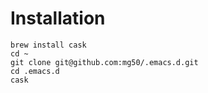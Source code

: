 # Installation

```
brew install cask
cd ~
git clone git@github.com:mg50/.emacs.d.git
cd .emacs.d
cask
```

